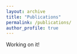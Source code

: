 ```yaml
---
layout: archive
title: "Publications"
permalink: /publications/
author_profile: true
---
```


Working on it!
